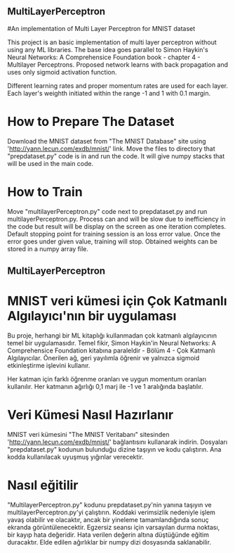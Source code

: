 ## MultiLayerPerceptron
#An implementation of Multi Layer Perceptron for MNIST dataset

This project is an basic implementation of multi layer perceptron without using any ML libraries.
The base idea goes parallel to Simon Haykin's Neural Networks: A Comprehensice Foundation book - chapter 4 - Multilayer Perceptrons.
Proposed network learns with back propagation and uses only sigmoid activation function. 

Different learning rates and proper momentum rates are used for each layer. 
Each layer's weighth initiated within the range -1 and 1 with 0.1 margin. 

# How to Prepare The Dataset
Download the MNIST dataset from "The MNIST Database" site using 'http://yann.lecun.com/exdb/mnist/' link. Move the files to directory that "prepdataset.py" code is in and run the code. It will give numpy stacks that will be used in the main code. 

# How to Train
Move "multilayerPerceptron.py" code next to prepdataset.py and run multilayerPerceptron.py. Process can and will be slow due to inefficiency in the code but result will be display on the screen as one iteration completes. 
Default stopping point for training session is an loss error value. Once the error goes under given value, training will stop. Obtained weights can be stored in a numpy array file. 


## MultiLayerPerceptron
# MNIST veri kümesi için Çok Katmanlı Algılayıcı'nın bir uygulaması

Bu proje, herhangi bir ML kitaplığı kullanmadan çok katmanlı algılayıcının temel bir uygulamasıdır.
Temel fikir, Simon Haykin'in Neural Networks: A Comprehensice Foundation kitabına paraleldir - Bölüm 4 - Çok Katmanlı Algılayıcılar.
Önerilen ağ, geri yayılımla öğrenir ve yalnızca sigmoid etkinleştirme işlevini kullanır.

Her katman için farklı öğrenme oranları ve uygun momentum oranları kullanılır.
Her katmanın ağırlığı 0,1 marj ile -1 ve 1 aralığında başlatılır.

# Veri Kümesi Nasıl Hazırlanır
MNIST veri kümesini "The MNIST Veritabanı" sitesinden 'http://yann.lecun.com/exdb/mnist/' bağlantısını kullanarak indirin. Dosyaları "prepdataset.py" kodunun bulunduğu dizine taşıyın ve kodu çalıştırın. Ana kodda kullanılacak uyuşmuş yığınlar verecektir.

# Nasıl eğitilir
"MultilayerPerceptron.py" kodunu prepdataset.py'nin yanına taşıyın ve multilayerPerceptron.py'yi çalıştırın. Koddaki verimsizlik nedeniyle işlem yavaş olabilir ve olacaktır, ancak bir yineleme tamamlandığında sonuç ekranda görüntülenecektir.
Egzersiz seansı için varsayılan durma noktası, bir kayıp hata değeridir. Hata verilen değerin altına düştüğünde eğitim duracaktır. Elde edilen ağırlıklar bir numpy dizi dosyasında saklanabilir.
